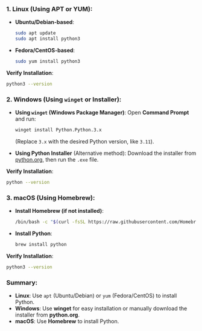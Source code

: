 ### 1. **Linux (Using APT or YUM)**:

* **Ubuntu/Debian-based**:

  ```bash
  sudo apt update
  sudo apt install python3
  ```
* **Fedora/CentOS-based**:

  ```bash
  sudo yum install python3
  ```

**Verify Installation**:

```bash
python3 --version
```

### 2. **Windows (Using `winget` or Installer)**:

* **Using `winget` (Windows Package Manager)**:
  Open **Command Prompt** and run:

  ```bash
  winget install Python.Python.3.x
  ```

  (Replace `3.x` with the desired Python version, like `3.11`).

* **Using Python Installer** (Alternative method):
  Download the installer from [python.org](https://www.python.org/downloads/), then run the `.exe` file.

**Verify Installation**:

```bash
python --version
```

### 3. **macOS (Using Homebrew)**:

* **Install Homebrew (if not installed)**:

  ```bash
  /bin/bash -c "$(curl -fsSL https://raw.githubusercontent.com/Homebrew/install/HEAD/install.sh)"
  ```
* **Install Python**:

  ```bash
  brew install python
  ```

**Verify Installation**:

```bash
python3 --version
```

### Summary:

* **Linux**: Use `apt` (Ubuntu/Debian) or `yum` (Fedora/CentOS) to install Python.
* **Windows**: Use **winget** for easy installation or manually download the installer from **python.org**.
* **macOS**: Use **Homebrew** to install Python.
